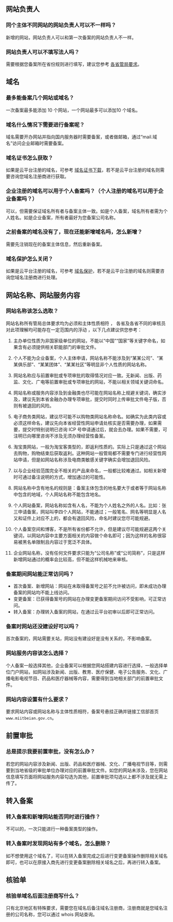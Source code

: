 ## 网站负责人

### 同个主体不同网站的网站负责人可以不一样吗？

新增的网站，网站负责人可以和第一次备案的网站负责人不一样。

### 网站负责人可以不填写法人吗？

需要根据您备案所在省份规则进行填写，建议您参考 [各省管局要求](http://tce.fsphere.cn/document/product/243/3474)。

## 域名

### 最多能备案几个网站或域名？
一次备案最多能添加 10 个网站，一个网站最多可以添加10 个域名。
### 域名什么情况下需要进行备案呢？
域名需要开办网站并指向国内服务器时需要备案，或者做邮箱，通过“mail.域名”访问企业邮箱时需要备案。

### 域名证书怎么获取？

如果是云平台注册的域名，可参考 [域名证书下载](http://tce.fsphere.cn/document/product/242/3647)，若不是云平台注册的域名则需要咨询您域名注册商进行获取。

### 企业注册的域名可以用于个人备案吗？（个人注册的域名可以用于企业备案吗？）

可以，但需要保证域名所有者与备案主体一致。如是个人备案，域名所有者需为个人姓名。如是企业备案，所有者最好为您备案公司名称。

### 之前备案的域名没有了，现在还能新增域名吗，怎么新增？

需要先注销现在的备案主体信息，然后重新备案。

### 域名保护怎么关闭？

如果是云平台注册的域名，可参考 [域名保护](http://tce.fsphere.cn/document/product/242/3646)，若不是云平台注册的域名则需要咨询您域名注册商进行处理。

## 网站名称、网站服务内容
### 网站名称该怎么选取？
网站名称所有管局总体要求均为必须和主体性质相符 ， 各省及各省不同的审核员对此项理解均可能存在一定范围内的浮动 ，以下几点建议供您参考：
1. 主办单位性质为非国家级单位的网站，不能以“中国”“国家”等关键字命名，如果含有必须提供相关职能部门的审批文件。

2. 个人不能为企业备案，个人主体申请，网站名称不能涉及到“某某公司”、“某某俱乐部”、“某某团体”、“某某社区”等明显非个人性质的网站名称。

3. 网站名称应与前置审批或专项审批的取得情况对应一致。无新闻、出版、药监、文化、广电等前置审批或专项审批的网站，不能以相关领域关键词命名。

4. 网站名称或服务内容涉及到金融类也尽可能在网站名称上规避关键词，确实涉及，建议先到本省金融办办理专项审批，提交时同时上传审批文件电子版，否则有被退回的风险。

5. 电子商务类网站，建议尽可能不以购物类网站名称命名。如确实为此类内容或必须这样命名，建议先向本省经营性网站申请处核实是否需要办理，如果需要，提交时特别说明已咨询 ICP 号申请通过后，就会去办理。如果不需要，可注明已向哪里咨询不涉及无须办理经营性备案。

6. 淘宝类网站，一般为淘宝客类型的，即返利性质的。实际上只是通过这个网站去购物，购物结束后获取返利。这种网站一般管局都不需要专门进行经营性网站申请，但是如网站名称涉及电商类敏感关键字确实会增加退回风险。

7. 以与企业经验范围完全不相关的产品来命名，一般都比较难通过。如相关新增时可通过备注说明的方式，增加通过的可能性。

8. 网站名称中含有地名的规则是：备案主体包含的地名要大于或者等于网站名称中包含的地域，个人网站名称不能包含地名。

9. 个人网站备案，网站名称如含有人名，不能为个人姓名之外的人名。比如：张三申请备案，网站叫李四个人网站，不能通过；一般笔名、网名等明显是人名又和证件上对应不上的，都会有退回风险，命名时建议您尽可能规避。

10. 个人备案空间和博客，不是所有省份都不允许，但是建议尽可能规避这两个关键词，以网站内容中主要方面相关的内容做个命名即可；因为这样的名称很容易被黑名单限制且内容过于宽泛不具体。

11. 企业网站名称，没有任何文件要求只能为“公司名称”或“公司简称”，只是这样新增网站通过的概率会比较高，但不能这样机械地来审核。

### 备案期间网站能正常访问吗？
- 首次备案、新增网站：网站在未取得备案号之前不允许被访问，即未成功办理备案的网站均不能上线访问。
- 变更备案：已获得备案号的网站在办理变更备案期间访问不受影响，可正常访问。
- 转入备案：办理转入备案的网站，在通过云平台初审以后即可正常访问。

### 备案时网站还没建设好可以吗？

首次备案的，网站需要关站，网站没有建设好是没有关系的，不影响备案。

### 网站服务内容该怎么选择？

个人备案一般选择其他，企业备案可以根据您网站搭建内容进行选择，一般选择单位门户网站，如网站涉及新闻、出版、教育、医疗保健、电子公告服务、文化、广播电影电视节目、药品和医疗器械等内容，需要得到当地相关部门的前置审批文件。

### 网站内容设置有什么要求？
要求网站内容或网站名称与主体性质相符，备案号悬挂正确并链接工信部首页`www.miitbeian.gov.cn`。

## 前置审批
### 总是提示我要前置审批，没有怎么办？

若您的网站内容涉及新闻、出版、药品和医疗器械、文化、广播电视节目等，则需要到当地省级的审批单位办理对应的前置审批文件。如您的网站未涉及，您在网站信息填写页面将网站服务内容勾选为其他，前置审批项勾选以上都不涉及就无需上传了。

## 转入备案

### 转入备案和新增网站能否同时进行操作？

不可以的，一次只能进行一种备案类型的操作。

### 转入备案时发现网站有多个域名，怎么删除？

如不想使用这个域名了，可以在转入备案完成之后进行变更备案操作删除相关域名即可，也可以在原接入商先进行变更备案删除相关域名之后，再进行转入备案。

## 核验单

### 核验单域名后面注册商写什么？

只有北京地区有特殊要求，需要您在域名后备注域名注册商，注册商就是您域名注册的公司名称，您可以通过 whois 网站查询。